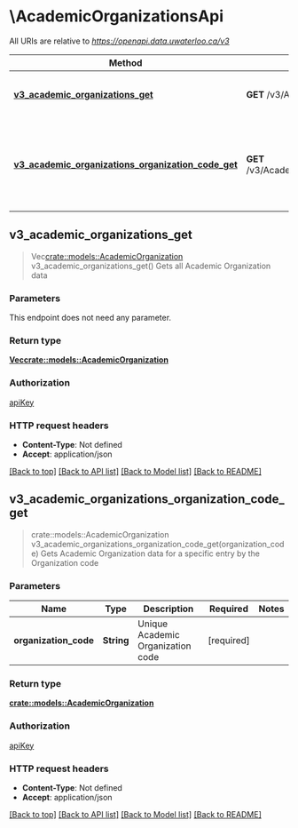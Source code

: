 # \AcademicOrganizationsApi

All URIs are relative to *https://openapi.data.uwaterloo.ca/v3*

Method | HTTP request | Description
------------- | ------------- | -------------
[**v3_academic_organizations_get**](AcademicOrganizationsApi.md#v3_academic_organizations_get) | **GET** /v3/AcademicOrganizations | Gets all Academic Organization data
[**v3_academic_organizations_organization_code_get**](AcademicOrganizationsApi.md#v3_academic_organizations_organization_code_get) | **GET** /v3/AcademicOrganizations/{organizationCode} | Gets Academic Organization data for a specific entry by the Organization code



## v3_academic_organizations_get

> Vec<crate::models::AcademicOrganization> v3_academic_organizations_get()
Gets all Academic Organization data

### Parameters

This endpoint does not need any parameter.

### Return type

[**Vec<crate::models::AcademicOrganization>**](AcademicOrganization.md)

### Authorization

[apiKey](../README.md#apiKey)

### HTTP request headers

- **Content-Type**: Not defined
- **Accept**: application/json

[[Back to top]](#) [[Back to API list]](../README.md#documentation-for-api-endpoints) [[Back to Model list]](../README.md#documentation-for-models) [[Back to README]](../README.md)


## v3_academic_organizations_organization_code_get

> crate::models::AcademicOrganization v3_academic_organizations_organization_code_get(organization_code)
Gets Academic Organization data for a specific entry by the Organization code

### Parameters


Name | Type | Description  | Required | Notes
------------- | ------------- | ------------- | ------------- | -------------
**organization_code** | **String** | Unique Academic Organization code | [required] |

### Return type

[**crate::models::AcademicOrganization**](AcademicOrganization.md)

### Authorization

[apiKey](../README.md#apiKey)

### HTTP request headers

- **Content-Type**: Not defined
- **Accept**: application/json

[[Back to top]](#) [[Back to API list]](../README.md#documentation-for-api-endpoints) [[Back to Model list]](../README.md#documentation-for-models) [[Back to README]](../README.md)
